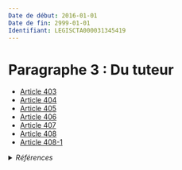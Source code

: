 ```yaml
---
Date de début: 2016-01-01
Date de fin: 2999-01-01
Identifiant: LEGISCTA000031345419
---
```


<h1>Paragraphe 3 : Du tuteur</h1>

- [Article 403](article_403.md)
- [Article 404](article_404.md)
- [Article 405](article_405.md)
- [Article 406](article_406.md)
- [Article 407](article_407.md)
- [Article 408](article_408.md)
- [Article 408-1](article_408-1.md)

<details>
  <summary><em>Références</em></summary>

  <h2>Articles faisant référence à la section</h2>
  
  <ul>
    <li>
      <a href="https://legal.tricoteuses.fr//redirection/LEGIARTI000031322336?vers=git&vers=legifrance">Ordonnance n° 2015-1288 du 15 octobre 2015 portant simplification et modernisation du droit de la famille - article 4 ENTIEREMENT_MODIF</a> DEPLACE source
    </li>
  </ul>
</details>
